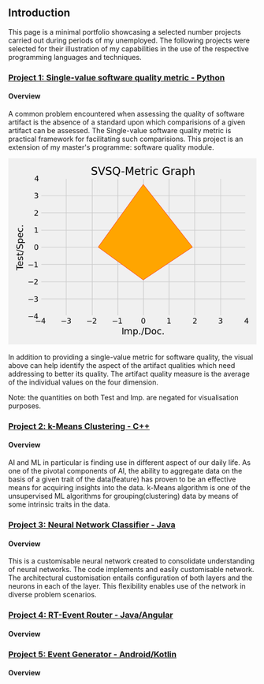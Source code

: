 ## Introduction

This page is a minimal portfolio showcasing a selected number projects carried out during periods of my 
unemployed. The following projects were selected for their illustration of my capabilities in the
use of the respective programming languages and techniques.

### [Project 1: Single-value software quality metric - Python](https://github.com/Pendo720/svsqm)  
#### Overview
A common problem encountered when assessing the quality of software artifact is the absence of a standard
upon which comparisions of a given artifact can be assessed. The Single-value software quality metric is
practical framework for facilitating such comparisions. This project is an extension of my master's 
programme: software quality module. 

![](/gh-images/svsqm_graph.png)

In addition to providing a single-value metric for software quality, the visual above can help identify 
the aspect of the artifact qualities which need addressing to better its quality. The artifact quality 
measure is the average of the individual values on the four dimension.

Note: the quantities on both Test and Imp. are negated for visualisation purposes.

### [Project 2: k-Means Clustering - C++](https://github.com/Pendo720/kmeans-fp)  
#### Overview
AI and ML in particular is finding use in different aspect of our daily life. As one of the pivotal 
components of AI, the ability to aggregate data on the basis of a given trait of the data(feature) has 
proven to be an effective means for acquiring insights into the data. k-Means algorithm is one of the 
unsupervised ML algorithms for grouping(clustering) data by means of some intrinsic traits in the data. 

### [Project 3: Neural Network Classifier - Java](https://github.com/Pendo720/nn-fp)  
#### Overview
This is a customisable neural network created to consolidate understanding of neural networks. The code implements
and easily customisable network. The architectural customisation entails configuration of both layers and the neurons 
in each of the layer. This flexibility enables use of the network in diverse problem scenarios.

### [Project 4: RT-Event Router - Java/Angular](https://github.com/Pendo720/Tri-Font)  
#### Overview

### [Project 5: Event Generator - Android/Kotlin](https://github.com/Pendo720/nfc-eg)  
#### Overview
